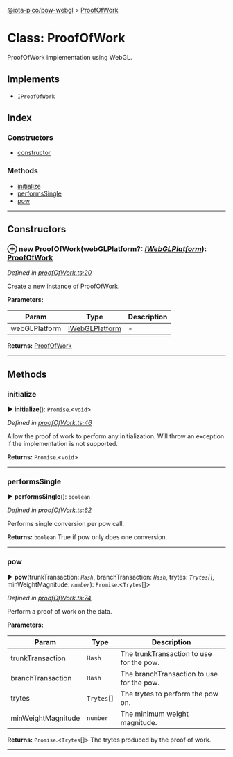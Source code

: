 [@iota-pico/pow-webgl](../README.md) > [ProofOfWork](../classes/proofofwork.md)



# Class: ProofOfWork


ProofOfWork implementation using WebGL.

## Implements

* `IProofOfWork`

## Index

### Constructors

* [constructor](proofofwork.md#constructor)


### Methods

* [initialize](proofofwork.md#initialize)
* [performsSingle](proofofwork.md#performssingle)
* [pow](proofofwork.md#pow)



---
## Constructors
<a id="constructor"></a>


### ⊕ **new ProofOfWork**(webGLPlatform?: *[IWebGLPlatform](../interfaces/iwebglplatform.md)*): [ProofOfWork](proofofwork.md)


*Defined in [proofOfWork.ts:20](https://github.com/iotaeco/iota-pico-pow-webgl/blob/b0ff453/src/proofOfWork.ts#L20)*



Create a new instance of ProofOfWork.


**Parameters:**

| Param | Type | Description |
| ------ | ------ | ------ |
| webGLPlatform | [IWebGLPlatform](../interfaces/iwebglplatform.md)   |  - |





**Returns:** [ProofOfWork](proofofwork.md)

---


## Methods
<a id="initialize"></a>

###  initialize

► **initialize**(): `Promise`.<`void`>



*Defined in [proofOfWork.ts:46](https://github.com/iotaeco/iota-pico-pow-webgl/blob/b0ff453/src/proofOfWork.ts#L46)*



Allow the proof of work to perform any initialization. Will throw an exception if the implementation is not supported.




**Returns:** `Promise`.<`void`>





___

<a id="performssingle"></a>

###  performsSingle

► **performsSingle**(): `boolean`



*Defined in [proofOfWork.ts:62](https://github.com/iotaeco/iota-pico-pow-webgl/blob/b0ff453/src/proofOfWork.ts#L62)*



Performs single conversion per pow call.




**Returns:** `boolean`
True if pow only does one conversion.






___

<a id="pow"></a>

###  pow

► **pow**(trunkTransaction: *`Hash`*, branchTransaction: *`Hash`*, trytes: *`Trytes`[]*, minWeightMagnitude: *`number`*): `Promise`.<`Trytes`[]>



*Defined in [proofOfWork.ts:74](https://github.com/iotaeco/iota-pico-pow-webgl/blob/b0ff453/src/proofOfWork.ts#L74)*



Perform a proof of work on the data.


**Parameters:**

| Param | Type | Description |
| ------ | ------ | ------ |
| trunkTransaction | `Hash`   |  The trunkTransaction to use for the pow. |
| branchTransaction | `Hash`   |  The branchTransaction to use for the pow. |
| trytes | `Trytes`[]   |  The trytes to perform the pow on. |
| minWeightMagnitude | `number`   |  The minimum weight magnitude. |





**Returns:** `Promise`.<`Trytes`[]>
The trytes produced by the proof of work.






___


